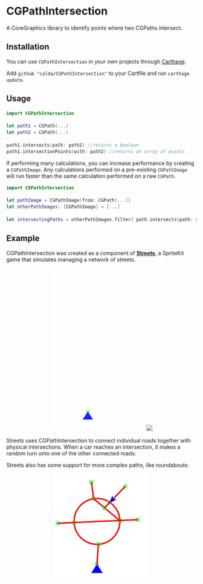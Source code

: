 # CGPathIntersection
A CoreGraphics library to identify points where two CGPaths intersect.

## Installation
You can use `CGPathIntersection` in your own projects through [Carthage](https://github.com/Carthage/Carthage).

Add `github "calda/CGPathIntersection"` to your Cartfile and run `carthage update`.

## Usage

```swift
import CGPathIntersection

let path1 = CGPath(...)
let path2 = CGPath(...)
        
path1.intersects(path: path2) //returns a boolean
path1.intersectionPoints(with: path2) //returns an array of points
```

If performing many calculations, you can increase performance by creating a `CGPathImage`. Any calculations performed on a pre-existing `CGPathImage` will run faster than the same calculation performed on a raw `CGPath`.

```swift
import CGPathIntersection

let pathImage = CGPathImage(from: CGPath(...))
let otherPathImages: [CGPathImage] = [...]

let intersectingPaths = otherPathImages.filter{ path.intersects(path: $0) }
```

## Example

CGPathIntersection was created as a component of **[Streets](http://github.com/calda/Streets)**, a SpriteKit game that simulates managing a network of streets. 

<p align="center">
    <img src="images/streets.gif" width=250px> <img src="images/streets 2.gif" width=250px>
</p>

Streets uses CGPathIntersection to connect individual roads together with physical intersections. When a car reaches an intersection, it makes a random turn onto one of the other connected roads.

Streets also has some support for more complex paths, like roundabouts:

<p align="center">
    <img src="images/roundabout.jpg" width=250px>
</p>
